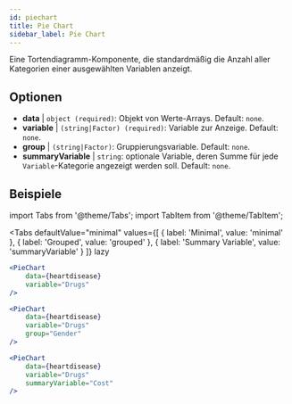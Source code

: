 ```yaml
---
id: piechart
title: Pie Chart
sidebar_label: Pie Chart
---
```


Eine Tortendiagramm-Komponente, die standardmäßig die Anzahl aller Kategorien einer ausgewählten Variablen anzeigt.

## Optionen

* __data__ | `object (required)`: Objekt von Werte-Arrays. Default: `none`.
* __variable__ | `(string|Factor) (required)`: Variable zur Anzeige. Default: `none`.
* __group__ | `(string|Factor)`: Gruppierungsvariable. Default: `none`.
* __summaryVariable__ | `string`: optionale Variable, deren Summe für jede `Variable`-Kategorie angezeigt werden soll. Default: `none`.


## Beispiele

import Tabs from '@theme/Tabs';
import TabItem from '@theme/TabItem';

<Tabs
    defaultValue="minimal"
    values={[
        { label: 'Minimal', value: 'minimal' },
        { label: 'Grouped', value: 'grouped' },
        { label: 'Summary Variable', value: 'summaryVariable' }
    ]}
    lazy
>

<TabItem value="minimal">

```jsx live
<PieChart 
    data={heartdisease} 
    variable="Drugs"
/>
```

</TabItem>

<TabItem value="grouped">

```jsx live
<PieChart 
    data={heartdisease} 
    variable="Drugs"
    group="Gender"
/>
```

</TabItem>

<TabItem value="summaryVariable">

```jsx live
<PieChart 
    data={heartdisease} 
    variable="Drugs"
    summaryVariable="Cost"
/>
```

</TabItem>

</Tabs>
